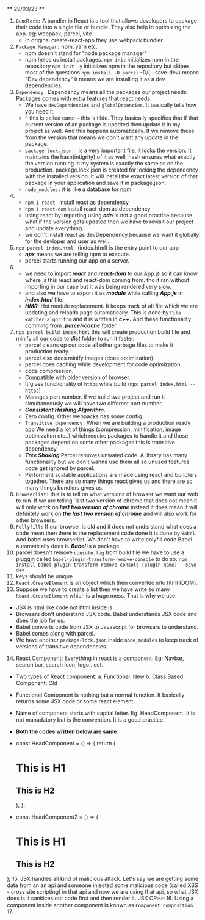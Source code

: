 ** 29/03/23 **

1. `Bundlers:` A bundler in React is a tool that allows developers to package their code into a single file or bundle. They also help in optimizing the app.
   eg: webpack, parcel, vite
   - In original create-react-app they use webpack bundler.
2. `Package Manager:` npm, yarn etc.
   - npm doesn't stand for "node package manager"
   - npm helps us install packages.
     `npm init` initializes npm in the repository
     `npm init -y` initializes npm in the repository but skipes most of the questions
     `npm install -D parcel` -D/(--save-dev) means "Dev dependency" it means we are installing it as a dev dependencies.
3. `Dependency:` Dependency means all the packages our project needs. Packages comes with extra features that react needs.
   - We have `devDependencies` and `globalDepencies`. It basically tells how you need it.
   - `^` this is called caret `~` this is tilde. They basically specifies that if that current version of an package is upadted then update it in my project as well. And this happens automatically. If we remove these from the version that means we don't want any update in the package.
   - `package-lock.json: ` is a very important file, it locks the version. It maintains the hash(intigrity) of it as well, hash ensures what exactly the version running in my system is exactly the same as on the production. package.lock.json is created for locking the dependency with the installed version. It will install the exact latest version of that package in your application and save it in package.json.
   - `node_modules:` it is like a database for npm.
4. - `npm i react ` install react as dependency
   - `npm i react-dom` install react-dom as dependency
   - using react by importing using **_cdn_** is not a good practice because what if the version gets updated then we have to revisit our project and update everything.
   - we don't install react as devDependency because we want it globally for the devloper and user as well.
5. `npx parcel index.html ` (index.html) is the entry point to our app
   - **_npx_** means we are telling npm to execute.
   - parcel starts running our app on a server.
6. - we need to import **_react_** and **_react-dom_** to our App.js so it can know where is this react and react-dom coming from. tho it
     ran without importing in our case but it was being rendered very slow.
   - and also we have to export it as **_module_** while calling **_App.js_** in **_index.html_** file.
   - **_HMR_**: Hot module replacement. It keeps track of all file which we are updating and reloads page automatically. This is done by `File watcher algorithm` and it is written in **_c++._** And these functionality comming from **_.parcel-cache_** folder.
7. `npx parcel build index.html` this will create production build file and minify all our code to **_dist_** folder to run it faster.
   - parcel cleans up our code all other garbage files to make it production ready.
   - parcel also does minify images (does optimization).
   - parcel does caching while development for code optimization.
   - code compression.
   - Compatible with older version of browser.
   - It gives functionality of `https` while build (`npx parcel index.html --https`)
   - Manages port number. if we build two project and run it simultaneously we will have two different port number.
   - **_Consistent Hashing Algorithm._**
   - Zero config. Other webpacks has some config.
   - `Transitive dependency:` When we are building a production ready app We need a lot of things (compression, minification, image optimization etc..) which require packages to handle it and those packages depend on some other packages this is transitive dependency.
   - **_Tree Shaking_** Parcel removes unwated code. A library has many functionality but we don't wanna use them all so unused features code get ignored by parcel.
   - Performent scalable applications are made using react and bundlers together. There are so many things react gives us and there are so many things bundlers gives us.
8. `browserlist:` this is to tell on what versions of browser we want our web to run. If we are telling `last two version of
   chrome that does not mean it will only work on **_last two version of chrome_** instead it does mean it will definitely work on **_the last two version of chrome_** and will also work for other browsers.
9. `Pollyfill:` If our browser is old and it does not understand what does a code mean then there is the replacement code done
   it is done by `Babel`. And babel uses browserlist. We don't have to write polyfill code Babel automatically does it. **_Babel_** is a package.
10. parcel doesn't remove `console.log` from build file we have to use a pluggin called `babel-plugin-transform-remove-console` to do so. `npm install babel-plugin-transform-remove-console (plugin name) --save-dev`
11. keys should be unique.
12. `React.CreateElement` is an object which then converted into html (DOM).
13. Suppose we have to create a list then we have write so many `React.CreateElement` which is a huge mess. That is why we use.
   - JSX is html like code not html inside js.
   - Browsers don't understand JSX code. Babel understands JSX code and does the job for us.
   - Babel converts code from JSX to Javascript for browsers to understand.
   - Babel comes along with parcel.
   - We have another `package-lock.json` inside `node_modules` to keep track of versions of transitive dependencies.
14. React Component: Everything in react is a component. Eg: Navbar, search bar, search icon, logo.. ect.
   - Two types of React component:
      a. Functional: New
      b. Class Based Component: Old
   - Functional Component is nothing but a normal function. It basically returns some JSX code or some react element.
   - Name of component starts with capital letter. Eg: HeadComponent. It is not manadatory but is the convention. It is a good practice.
   - **Both the codes written below are same**
   - const HeadComponent = () => {
      return (
         <div>
            <h1>This is H1</h1>
            <h2> This is H2</h2>
         </div>
      );
   };

   - const HeadComponent2 = () => (
      <div>
         <h1>This is H1</h1>
         <h2> This is H2</h2>
      </div>
   );
15. JSX handles all kind of malicious attack. Let's say we are getting some data from an an api and someone injected some malicious code (called XSS - cross site scripting) in that api and now we are using that api, so what JSX does is it sanitizes our code first and then render it. JSX OP🔥🔥
16. Using a component inside another component is konwn as `Component composition`.
17. 
 